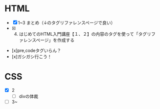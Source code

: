 # HTML
- [x] 1~3 まとめ（↓のタグリファレンスページで良い）
- [x] 4. はじめてのHTML入門講座【１、２】の内容のタグを使って「タグリファレンスページ」を作成する
 - [x]pre,codeタグいらん？
 - [x]ガシガシ行こう！

# CSS
- [x] 2
  - [ ] divの体裁
- [ ] 3~